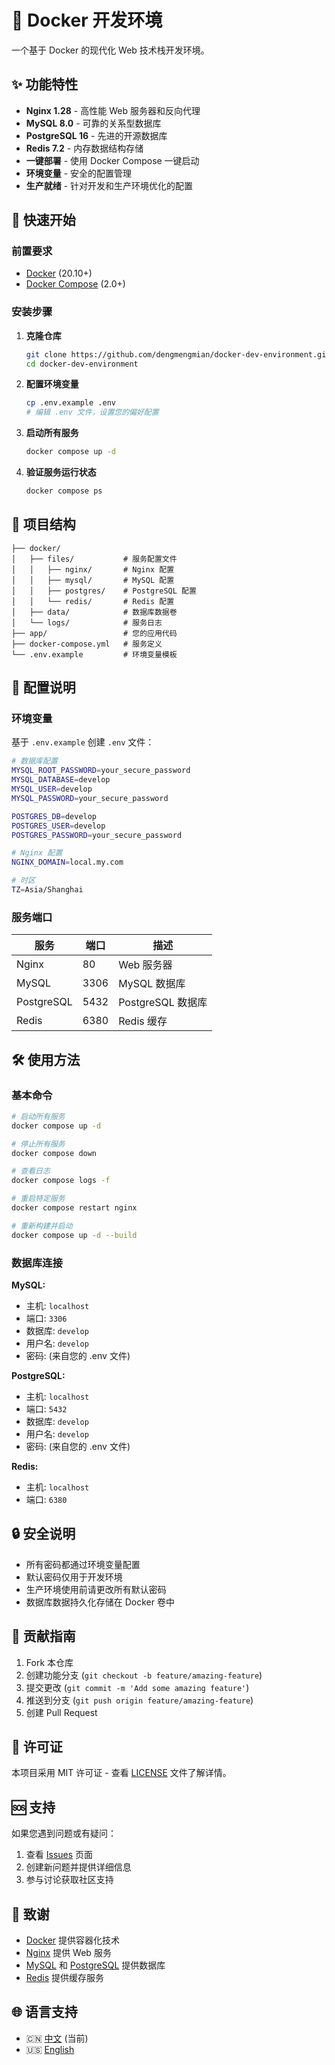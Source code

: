 # 🐳 Docker 开发环境

一个基于 Docker 的现代化 Web 技术栈开发环境。

## ✨ 功能特性

- **Nginx 1.28** - 高性能 Web 服务器和反向代理
- **MySQL 8.0** - 可靠的关系型数据库
- **PostgreSQL 16** - 先进的开源数据库
- **Redis 7.2** - 内存数据结构存储
- **一键部署** - 使用 Docker Compose 一键启动
- **环境变量** - 安全的配置管理
- **生产就绪** - 针对开发和生产环境优化的配置

## 🚀 快速开始

### 前置要求

- [Docker](https://docs.docker.com/get-docker/) (20.10+)
- [Docker Compose](https://docs.docker.com/compose/install/) (2.0+)

### 安装步骤

1. **克隆仓库**
   ```bash
   git clone https://github.com/dengmengmian/docker-dev-environment.git
   cd docker-dev-environment
   ```

2. **配置环境变量**
   ```bash
   cp .env.example .env
   # 编辑 .env 文件，设置您的偏好配置
   ```

3. **启动所有服务**
   ```bash
   docker compose up -d
   ```

4. **验证服务运行状态**
   ```bash
   docker compose ps
   ```

## 📁 项目结构

```
├── docker/
│   ├── files/           # 服务配置文件
│   │   ├── nginx/       # Nginx 配置
│   │   ├── mysql/       # MySQL 配置
│   │   ├── postgres/    # PostgreSQL 配置
│   │   └── redis/       # Redis 配置
│   ├── data/            # 数据库数据卷
│   └── logs/            # 服务日志
├── app/                 # 您的应用代码
├── docker-compose.yml   # 服务定义
└── .env.example         # 环境变量模板
```

## 🔧 配置说明

### 环境变量

基于 `.env.example` 创建 `.env` 文件：

```bash
# 数据库配置
MYSQL_ROOT_PASSWORD=your_secure_password
MYSQL_DATABASE=develop
MYSQL_USER=develop
MYSQL_PASSWORD=your_secure_password

POSTGRES_DB=develop
POSTGRES_USER=develop
POSTGRES_PASSWORD=your_secure_password

# Nginx 配置
NGINX_DOMAIN=local.my.com

# 时区
TZ=Asia/Shanghai
```

### 服务端口

| 服务 | 端口 | 描述 |
|------|------|------|
| Nginx | 80 | Web 服务器 |
| MySQL | 3306 | MySQL 数据库 |
| PostgreSQL | 5432 | PostgreSQL 数据库 |
| Redis | 6380 | Redis 缓存 |

## 🛠️ 使用方法

### 基本命令

```bash
# 启动所有服务
docker compose up -d

# 停止所有服务
docker compose down

# 查看日志
docker compose logs -f

# 重启特定服务
docker compose restart nginx

# 重新构建并启动
docker compose up -d --build
```

### 数据库连接

**MySQL:**
- 主机: `localhost`
- 端口: `3306`
- 数据库: `develop`
- 用户名: `develop`
- 密码: (来自您的 .env 文件)

**PostgreSQL:**
- 主机: `localhost`
- 端口: `5432`
- 数据库: `develop`
- 用户名: `develop`
- 密码: (来自您的 .env 文件)

**Redis:**
- 主机: `localhost`
- 端口: `6380`

## 🔒 安全说明

- 所有密码都通过环境变量配置
- 默认密码仅用于开发环境
- 生产环境使用前请更改所有默认密码
- 数据库数据持久化存储在 Docker 卷中

## 🤝 贡献指南

1. Fork 本仓库
2. 创建功能分支 (`git checkout -b feature/amazing-feature`)
3. 提交更改 (`git commit -m 'Add some amazing feature'`)
4. 推送到分支 (`git push origin feature/amazing-feature`)
5. 创建 Pull Request

## 📄 许可证

本项目采用 MIT 许可证 - 查看 [LICENSE](LICENSE) 文件了解详情。

## 🆘 支持

如果您遇到问题或有疑问：

1. 查看 [Issues](https://github.com/dengmengmian/docker-dev-environment/issues) 页面
2. 创建新问题并提供详细信息
3. 参与讨论获取社区支持

## 🙏 致谢

- [Docker](https://www.docker.com/) 提供容器化技术
- [Nginx](https://nginx.org/) 提供 Web 服务
- [MySQL](https://www.mysql.com/) 和 [PostgreSQL](https://www.postgresql.org/) 提供数据库
- [Redis](https://redis.io/) 提供缓存服务

## 🌐 语言支持

- 🇨🇳 [中文](zh_README.md) (当前)
- 🇺🇸 [English](README.md)
